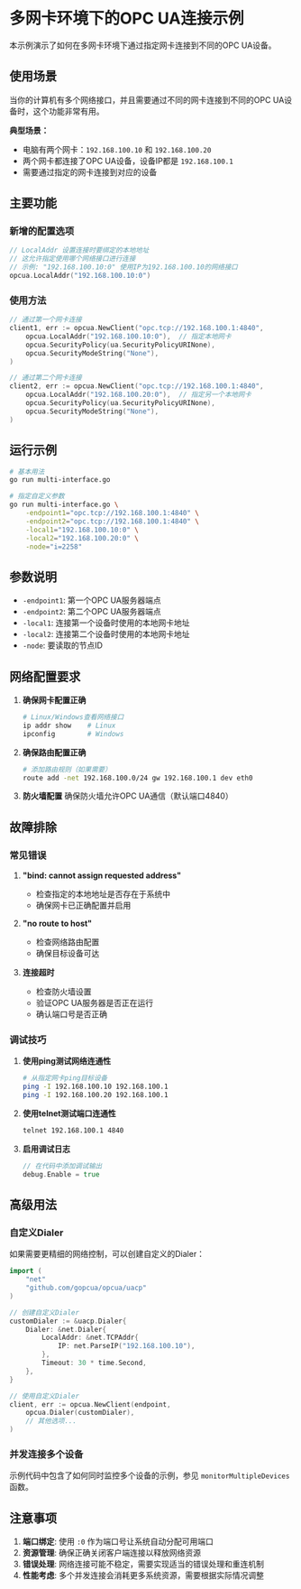# 多网卡环境下的OPC UA连接示例

本示例演示了如何在多网卡环境下通过指定网卡连接到不同的OPC UA设备。

## 使用场景

当你的计算机有多个网络接口，并且需要通过不同的网卡连接到不同的OPC UA设备时，这个功能非常有用。

**典型场景：**
- 电脑有两个网卡：`192.168.100.10` 和 `192.168.100.20`
- 两个网卡都连接了OPC UA设备，设备IP都是 `192.168.100.1`
- 需要通过指定的网卡连接到对应的设备

## 主要功能

### 新增的配置选项

```go
// LocalAddr 设置连接时要绑定的本地地址
// 这允许指定使用哪个网络接口进行连接
// 示例: "192.168.100.10:0" 使用IP为192.168.100.10的网络接口
opcua.LocalAddr("192.168.100.10:0")
```

### 使用方法

```go
// 通过第一个网卡连接
client1, err := opcua.NewClient("opc.tcp://192.168.100.1:4840", 
    opcua.LocalAddr("192.168.100.10:0"),  // 指定本地网卡
    opcua.SecurityPolicy(ua.SecurityPolicyURINone),
    opcua.SecurityModeString("None"),
)

// 通过第二个网卡连接
client2, err := opcua.NewClient("opc.tcp://192.168.100.1:4840", 
    opcua.LocalAddr("192.168.100.20:0"),  // 指定另一个本地网卡
    opcua.SecurityPolicy(ua.SecurityPolicyURINone),
    opcua.SecurityModeString("None"),
)
```

## 运行示例

```bash
# 基本用法
go run multi-interface.go

# 指定自定义参数
go run multi-interface.go \
    -endpoint1="opc.tcp://192.168.100.1:4840" \
    -endpoint2="opc.tcp://192.168.100.1:4840" \
    -local1="192.168.100.10:0" \
    -local2="192.168.100.20:0" \
    -node="i=2258"
```

## 参数说明

- `-endpoint1`: 第一个OPC UA服务器端点
- `-endpoint2`: 第二个OPC UA服务器端点  
- `-local1`: 连接第一个设备时使用的本地网卡地址
- `-local2`: 连接第二个设备时使用的本地网卡地址
- `-node`: 要读取的节点ID

## 网络配置要求

1. **确保网卡配置正确**
   ```bash
   # Linux/Windows查看网络接口
   ip addr show    # Linux
   ipconfig        # Windows
   ```

2. **确保路由配置正确**
   ```bash
   # 添加路由规则（如果需要）
   route add -net 192.168.100.0/24 gw 192.168.100.1 dev eth0
   ```

3. **防火墙配置**
   确保防火墙允许OPC UA通信（默认端口4840）

## 故障排除

### 常见错误

1. **"bind: cannot assign requested address"**
   - 检查指定的本地地址是否存在于系统中
   - 确保网卡已正确配置并启用

2. **"no route to host"**
   - 检查网络路由配置
   - 确保目标设备可达

3. **连接超时**
   - 检查防火墙设置
   - 验证OPC UA服务器是否正在运行
   - 确认端口号是否正确

### 调试技巧

1. **使用ping测试网络连通性**
   ```bash
   # 从指定网卡ping目标设备
   ping -I 192.168.100.10 192.168.100.1
   ping -I 192.168.100.20 192.168.100.1
   ```

2. **使用telnet测试端口连通性**
   ```bash
   telnet 192.168.100.1 4840
   ```

3. **启用调试日志**
   ```go
   // 在代码中添加调试输出
   debug.Enable = true
   ```

## 高级用法

### 自定义Dialer

如果需要更精细的网络控制，可以创建自定义的Dialer：

```go
import (
    "net"
    "github.com/gopcua/opcua/uacp"
)

// 创建自定义Dialer
customDialer := &uacp.Dialer{
    Dialer: &net.Dialer{
        LocalAddr: &net.TCPAddr{
            IP: net.ParseIP("192.168.100.10"),
        },
        Timeout: 30 * time.Second,
    },
}

// 使用自定义Dialer
client, err := opcua.NewClient(endpoint, 
    opcua.Dialer(customDialer),
    // 其他选项...
)
```

### 并发连接多个设备

示例代码中包含了如何同时监控多个设备的示例，参见 `monitorMultipleDevices` 函数。

## 注意事项

1. **端口绑定**: 使用 `:0` 作为端口号让系统自动分配可用端口
2. **资源管理**: 确保正确关闭客户端连接以释放网络资源
3. **错误处理**: 网络连接可能不稳定，需要实现适当的错误处理和重连机制
4. **性能考虑**: 多个并发连接会消耗更多系统资源，需要根据实际情况调整
